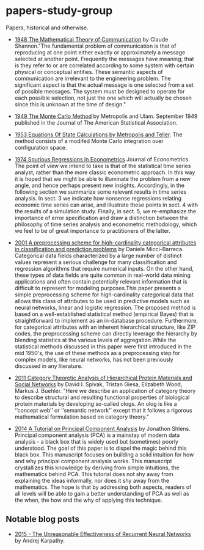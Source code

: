 # papers-study-group
Papers, historical and otherwise.

- [1948 The Mathematical Theory of Communication](./1948-theory-of-communication-shannon.pdf) by Claude Shannon."The fundamental problem of communication is that of reproducing at one point either exactly or approximately
a message selected at another point. Frequently the messages have meaning; that is they refer
to or are correlated according to some system with certain physical or conceptual entities. These semantic
aspects of communication are irrelevant to the engineering problem. The significant aspect is that the actual
message is one selected from a set of possible messages. The system must be designed to operate for each
possible selection, not just the one which will actually be chosen since this is unknown at the time of design."

- [1949 The Monte Carlo Method](./1949-MonteCarlo-MetropolsAndUlam.pdf) by Metropolis and Ulam. September 1949 published in the Journal of The American Statistical Association.

- [1953 Equations Of State Calculations by Metropolis and Teller](./1953-EquationsOfStateCalculations-MetropolisAndTeller.pdf). The method consists of a modifed Monte Carlo integration over configuration space.

- [1974 Spurious Regressions In Econometrics](./1974-granger-newbold.pdf) Journal of Econometrics. The point of view we intend  to take is that of the statistical time series analyst, rather than the more classic econometric approach. In this way it is hoped that we might be able to illuminate the problem from a new angle, and hence perhaps present new insights. Accordingly, in the following section we summarize some relevant results in time series analysis. In sect. 3 we indicate how nonsense regressions relating economic time series can arise, and illustrate these points in sect. 4 with the results of a simulation study. Finally, in sect. 5, we re-emphasize the importance of error specification and draw a distinction between the philosophy of time series analysis and econometric methodology, which we feel to be of great importance to practitioners of the latter. 

- [2001 A preprocessing scheme for high-cardinality categorical attributes in classification and prediction problems](./2001-predicting-high-cardinality-barreca.pdf) by Daniele Micci-Barreca. Categorical data fields characterized by a large number of distinct values represent a serious challenge for many classification and regression algorithms that require numerical inputs. On the other hand, these types of data fields are quite common in real-world data mining applications and often contain potentially relevant information that is difficult to represent for modeling purposes.This paper presents a simple preprocessing scheme for high-cardinality categorical data that allows this class of attributes to be used in predictive models such as neural networks, linear and logistic regression. The proposed method is based on a well-established statistical method (empirical Bayes) that is straightforward to implement as an in-database procedure. Furthermore, for categorical attributes with an inherent hierarchical structure, like ZIP codes, the preprocessing scheme can directly leverage the hierarchy by blending statistics at the various levels of aggregation.While the statistical methods discussed in this paper were first introduced in the mid 1950's, the use of these methods as a preprocessing step for complex models, like neural networks, has not been previously discussed in any literature.

- [2011 Category Theoretic Analysis of Hierarchical Protein Materials and Social Networks](./2011-category-theory-protien-spivak.pdf) by David I. Spivak, Tristan Giesa, Elizabeth Wood, Markus J. Buehler. "Here we describe an application of category theory to describe structural and resulting functional properties of biological protein materials by developing so-called ologs. An olog is like a ‘‘concept web’’ or ‘‘semantic network’’ except that it follows a rigorous mathematical formulation based on category theory."

- [2014 A Tutorial on Principal Component Analysis](https://arxiv.org/pdf/1404.1100.pdf) by Jonathon Shlens.  Principal component analysis (PCA) is a mainstay of modern data analysis - a black box that is widely used
but (sometimes) poorly understood. The goal of this paper is to dispel the magic behind this black box. This
manuscript focuses on building a solid intuition for how and why principal component analysis works. This
manuscript crystallizes this knowledge by deriving from simple intuitions, the mathematics behind PCA. This
tutorial does not shy away from explaining the ideas informally, nor does it shy away from the mathematics. The
hope is that by addressing both aspects, readers of all levels will be able to gain a better understanding of PCA as
well as the when, the how and the why of applying this technique.



## Notable blog posts
- [2015 - The Unreasonable Effectiveness of Recurrent Neural Networks](http://karpathy.github.io/2015/05/21/rnn-effectiveness/) by Andrej Karpathy.
